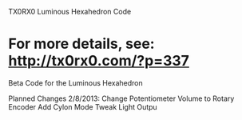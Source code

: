 TX0RX0 Luminous Hexahedron Code

For more details, see:
http://tx0rx0.com/?p=337
==================

Beta Code for the Luminous Hexahedron

Planned Changes 2/8/2013:
Change Potentiometer Volume to Rotary Encoder
Add Cylon Mode
Tweak Light Outpu

